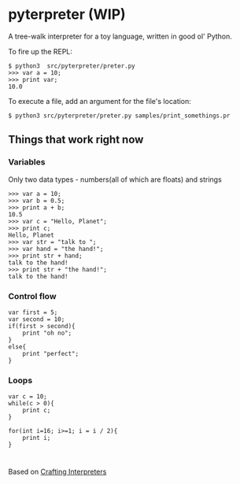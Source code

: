 
# pyterpreter (WIP)
A tree-walk interpreter for a toy language, written in good ol' Python.

To fire up the REPL:

    $ python3  src/pyterpreter/preter.py
    >>> var a = 10;
    >>> print var;
    10.0
To execute a file, add an argument for the file's location:

    $ python3 src/pyterpreter/preter.py samples/print_somethings.pr

## Things that work right now
### Variables
Only two data types - numbers(all of which are floats) and strings

    >>> var a = 10;
    >>> var b = 0.5;
    >>> print a + b;
    10.5
    >>> var c = "Hello, Planet";
    >>> print c;
    Hello, Planet
    >>> var str = "talk to ";
    >>> var hand = "the hand!";
    >>> print str + hand;
    talk to the hand!
    >>> print str + "the hand!";
    talk to the hand!
### Control flow

    var first = 5;
    var second = 10;
    if(first > second){
	    print "oh no";
    }
    else{
	    print "perfect";
    }

### Loops

    var c = 10;
    while(c > 0){
	    print c;
    }
    
    for(int i=16; i>=1; i = i / 2){
	    print i;
    }
#
Based on [Crafting Interpreters](https://craftinginterpreters.com "Crafting Interpreters")
